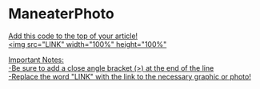 # ManeaterPhoto
<u>Add this code to the top of your article!
  <br><img src="LINK" width="100%" height="100%"
        
Important Notes:
<br>-Be sure to add a close angle bracket (>) at the end of the line
<br>-Replace the word "LINK" with the link to the necessary graphic or photo!


